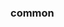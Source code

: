 <!-- Space: Projects -->
<!-- Parent: ZshNvm -->
<!-- Title: Examples ZshNvm -->
<!-- Label: Examples -->
<!-- Include: ./../disclaimer.md -->
<!-- Include: ac:toc -->

### common
